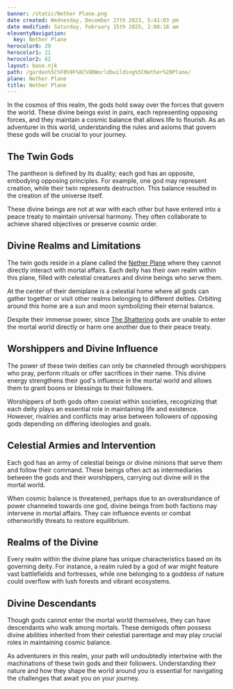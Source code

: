 ```yaml
---
banner: /static/Nether Plane.png
date created: Wednesday, December 27th 2023, 5:41:03 pm
date modified: Saturday, February 15th 2025, 2:08:18 am
eleventyNavigation:
  key: Nether Plane
herocolor0: 29
herocolor1: 21
herocolor2: 62
layout: base.njk
path: /garden%5C%F0%9F%8C%90Worldbuilding%5CNether%20Plane/
plane: Nether Plane
title: Nether Plane
---
```


In the cosmos of this realm, the gods hold sway over the forces that govern the world. These divine beings exist in pairs, each representing opposing forces, and they maintain a cosmic balance that allows life to flourish. As an adventurer in this world, understanding the rules and axioms that govern these gods will be crucial to your journey.

## The Twin Gods

The pantheon is defined by its duality; each god has an opposite, embodying opposing principles. For example, one god may represent creation, while their twin represents destruction. This balance resulted in the creation of the universe itself.

These divine beings are not at war with each other but have entered into a peace treaty to maintain universal harmony. They often collaborate to achieve shared objectives or preserve cosmic order.

## Divine Realms and Limitations

The twin gods reside in a plane called the [Nether Plane](/garden/%F0%9F%8C%90Worldbuilding%5CNether%20Plane/Nether%20Plane) where they cannot directly interact with mortal affairs. Each deity has their own realm within this plane, filled with celestial creatures and divine beings who serve them.

At the center of their demiplane is a celestial home where all gods can gather together or visit other realms belonging to different deities. Orbiting around this home are a sun and moon symbolizing their eternal balance.

Despite their immense power, since [The Shattering](/garden/%F0%9F%8C%90Worldbuilding%5CNether%20Plane/The%20Shattering) gods are unable to enter the mortal world directly or harm one another due to their peace treaty.

## Worshippers and Divine Influence

The power of these twin deities can only be channeled through worshippers who pray, perform rituals or offer sacrifices in their name. This divine energy strengthens their god's influence in the mortal world and allows them to grant boons or blessings to their followers.

Worshippers of both gods often coexist within societies, recognizing that each deity plays an essential role in maintaining life and existence. However, rivalries and conflicts may arise between followers of opposing gods depending on differing ideologies and goals.

## Celestial Armies and Intervention

Each god has an army of celestial beings or divine minions that serve them and follow their command. These beings often act as intermediaries between the gods and their worshippers, carrying out divine will in the mortal world.

When cosmic balance is threatened, perhaps due to an overabundance of power channeled towards one god, divine beings from both factions may intervene in mortal affairs. They can influence events or combat otherworldly threats to restore equilibrium.

## Realms of the Divine

Every realm within the divine plane has unique characteristics based on its governing deity. For instance, a realm ruled by a god of war might feature vast battlefields and fortresses, while one belonging to a goddess of nature could overflow with lush forests and vibrant ecosystems.

## Divine Descendants

Though gods cannot enter the mortal world themselves, they can have descendants who walk among mortals. These demigods often possess divine abilities inherited from their celestial parentage and may play crucial roles in maintaining cosmic balance.

As adventurers in this realm, your path will undoubtedly intertwine with the machinations of these twin gods and their followers. Understanding their nature and how they shape the world around you is essential for navigating the challenges that await you on your journey.